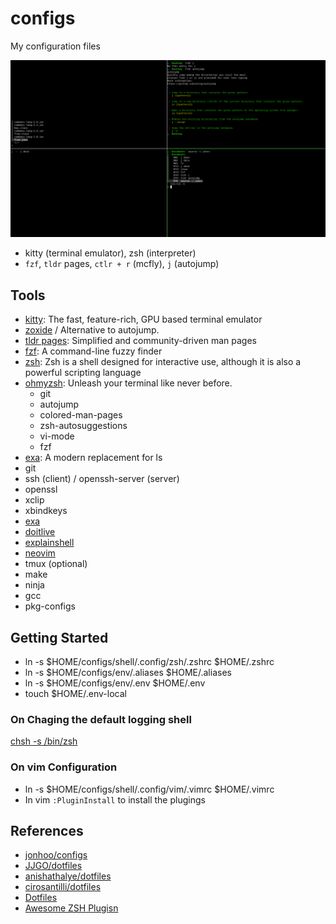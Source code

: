 # configs
My configuration files

![Demostracion](https://raw.githubusercontent.com/dbremont/dbremont/main/docs/demostracion.png)

- kitty (terminal emulator), zsh (interpreter)
- `fzf`, `tldr` pages, `ctlr + r` (mcfly), `j` (autojump)

## Tools

- [kitty](https://sw.kovidgoyal.net/kitty/): The fast, feature-rich, GPU based terminal emulator
- [zoxide](https://github.com/ajeetdsouza/zoxide) / Alternative to autojump.
- [tldr pages](https://tldr.sh/): Simplified and community-driven man pages
- [fzf](https://github.com/junegunn/fzf): A command-line fuzzy finder
- [zsh](https://www.zsh.org/): Zsh is a shell designed for interactive use, although it is also a powerful scripting language
- [ohmyzsh](https://ohmyz.sh/): Unleash your terminal like  never before.
  - git
  - autojump
  - colored-man-pages
  - zsh-autosuggestions
  - vi-mode
  - fzf
- [exa](https://the.exa.website/): A modern replacement for ls
- git
- ssh (client) / openssh-server (server)
- openssl
- xclip
- xbindkeys
- [exa](https://the.exa.website/)
- [doitlive](https://doitlive.readthedocs.io/en/stable/)
- [explainshell](https://explainshell.com/)
- [neovim](https://neovim.io/)
- tmux (optional)
- make
- ninja
- gcc
- pkg-configs

## Getting Started

- ln -s $HOME/configs/shell/.config/zsh/.zshrc $HOME/.zshrc
- ln -s $HOME/configs/env/.aliases $HOME/.aliases
- ln -s $HOME/configs/env/.env $HOME/.env
- touch $HOME/.env-local

### On Chaging the default logging shell

[chsh -s /bin/zsh](https://www.tecmint.com/change-a-users-default-shell-in-linux/)

### On vim Configuration

- ln -s $HOME/configs/shell/.config/vim/.vimrc  $HOME/.vimrc
- In vim `:PluginInstall` to install the plugings

## References

- [jonhoo/configs](https://github.com/jonhoo/configs)
- [JJGO/dotfiles](https://github.com/JJGO/dotfiles)
- [anishathalye/dotfiles](https://github.com/anishathalye/dotfiles)
- [cirosantilli/dotfiles](https://github.com/cirosantilli/dotfiles)
- [Dotfiles](https://gitlab.com/dwt1/dotfiles)
- [Awesome ZSH Plugisn](https://github.com/unixorn/awesome-zsh-plugins)

